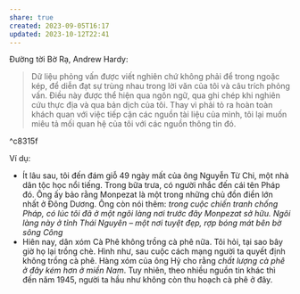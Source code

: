 ```yaml
---
share: true
created: 2023-09-05T16:17
updated: 2023-10-12T22:41
---
```

Đường tời Bờ Rạ, Andrew Hardy:
> Dữ liệu phỏng vấn được viết nghiên chứ không phải để trong ngoặc kép, để diễn đạt sự trùng nhau trong lời văn của tôi và câu trích phỏng vấn. Điều này được thể hiện qua ngôn ngữ, qua ghi chép khi nghiên cứu thực địa và qua bản dịch của tôi. Thay vì phải tỏ ra hoàn toàn khách quan với việc tiếp cận các nguồn tài liệu của mình, tôi lại muốn miêu tả mối quan hệ của tôi với các nguồn thông tin đó.

^c8315f

Ví dụ:
- Ít lâu sau, tôi đến đám giỗ 49 ngày mất của ông Nguyễn Từ Chi, một nhà dân tộc học nổi tiếng. Trong bữa trưa, có người nhắc đến cái tên Pháp đó. Ông ấy bảo rằng Monpezat là một trong những chủ đồn điền lớn nhất ở Đông Dương. Ông còn nói thêm: *trong cuộc chiến tranh chống Pháp, có lúc tôi đã ở một ngôi làng nơi trước đây Monpezat sở hữu. Ngôi làng này ở tỉnh Thái Nguyên – một nơi tuyệt đẹp, rợp bóng mát bên bờ sông Công*
- Hiên nay, dân xóm Cà Phê không trồng cà phê nữa. Tôi hỏi, tại sao bây giờ họ lại trồng chè. Hình như, sau cuộc cách mạng người ta quyết định không trồng cà phê. Hàng xóm của ông Hỷ cho rằng *chất lượng cà phê ở đây kém hơn ở miền Nam*. Tuy nhiên, theo nhiều nguồn tin khác thì đến năm 1945, người ta hầu như không còn thu hoạch cà phê ở đây.
